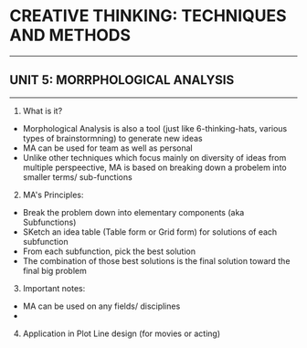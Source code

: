 # CREATIVE THINKING: TECHNIQUES AND METHODS
-----------------------------------------------------------------------------------------

## UNIT 5: MORRPHOLOGICAL ANALYSIS
-----------------------------------------------------------------------------------------

1. What is it?
  - Morphological Analysis is also a tool (just like 6-thinking-hats, various types of brainstormning) to generate new ideas
  - MA can be used for team as well as personal
  - Unlike other techniques which focus mainly on diversity of ideas from multiple perspeective, MA is based on breaking down a probelem into smaller terms/ sub-functions

2. MA's Principles:
  - Break the problem down into elementary components (aka Subfunctions)
  - SKetch an idea table (Table form or Grid form) for solutions of each subfunction
  - From each subfunction, pick the best solution
  - The combination of those best solutions is the final solution toward the final big problem

3. Important notes:
  - MA can be used on any fields/ disciplines
  - 
  
4. Application in Plot Line design (for movies or acting)
